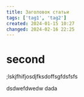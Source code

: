 ```yaml
---
title: Заголовок статьи
tags: ['tag1', 'tag2']
created: 2024-01-15 10:27
changed: 2024-02-16 22:25
---
```

# second
;lskjfhifjosdjfksdoffsgfdsfsfs


dsdwefdwedw
dada
